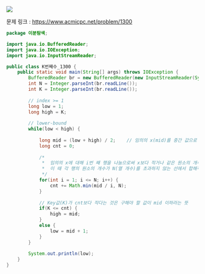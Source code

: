 ![](https://user-images.githubusercontent.com/74396651/156731821-7f406a4e-69be-49b4-9331-3b35f91ec27a.png)


문제 링크 : https://www.acmicpc.net/problem/1300

```java
package 이분탐색;

import java.io.BufferedReader;
import java.io.IOException;
import java.io.InputStreamReader;

public class K번째수_1300 {
	public static void main(String[] args) throws IOException {
		BufferedReader br = new BufferedReader(new InputStreamReader(System.in));
		int N = Integer.parseInt(br.readLine());
		int K = Integer.parseInt(br.readLine());
		
		// index >= 1
		long low = 1;
		long high = K;
		
		// lower-bound
		while(low < high) {
			
			long mid = (low + high) / 2;	// 임의의 x(mid)를 중간 값으로 잡는다.
			long cnt = 0;
			
			/*
			 *  임의의 x에 대해 i번 째 행을 나눔으로써 x보다 작거나 같은 원소의 개수를 구한다
			 *  이 때 각 행의 원소의 개수가 N(열 개수)를 초과하지 않는 선에서 합해주어야 한다.   
			 */
			for(int i = 1; i <= N; i++) {
				cnt += Math.min(mid / i, N);
			}
			
			// Key값(K)가 cnt보다 작다는 것은 구해야 할 값이 mid 이하라는 뜻
			if(K <= cnt) {
				high = mid;
			}
			else {
				low = mid + 1;
			}
		}
		
		System.out.println(low);
	}
}

```

